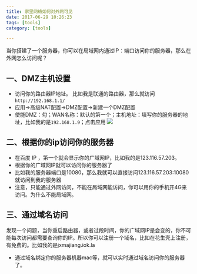 ```yaml
---
title: 家里网络如何对外网可见
date: 2017-06-29 10:26:23
tags: [tools]
category: [tools]

---
```


当你搭建了一个服务器，你可以在局域网内通过IP：端口访问你的服务器，那么在外网怎么访问呢？
<!--more-->
## 一、DMZ主机设置
- 访问你的路由器IP地址。
比如我是联通的路由器，那么就访问`http://192.168.1.1/`
- 应用->高级NAT配置->DMZ配置->新建一个DMZ配置
- 使能DMZ：勾；WAN名称：默认的第一个；主机地址：填写你的服务器的地址，比如我的是`192.168.1.9`；点击应用
![](/public/image/tools/show_out_net.png)

## 二、根据你的ip访问你的服务器
- 在百度 IP ，第一个就会显示你的广域网IP，比如我的是123.116.57.203。
- 根据你的广域网IP就可以访问你的服务器了
- 比如我的服务器端口是10080，那么我就可以直接访问123.116.57.203:10080就访问到我的服务器
- 注意，只能通过外网访问，不能在局域网能访问，你可以用你的手机开4G来访问。为什么不能局域网。

## 三、通过域名访问
发现一个问题，当你重启路由器，或者过段时间，你的广域网IP是会变的，你不可能每次访问都需要查询你的IP。所以你可以注册一个域名，比如在花生壳上注册，有免费的。比如我的是jxmajiang.iok.la
- 通过域名绑定你的服务器机器mac等，就可以实时通过域名访问你的服务器了。